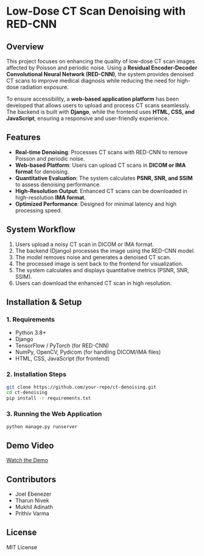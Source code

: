 # **Low-Dose CT Scan Denoising with RED-CNN**  

## **Overview**  
This project focuses on enhancing the quality of low-dose CT scan images affected by Poisson and periodic noise. Using a **Residual Encoder-Decoder Convolutional Neural Network (RED-CNN)**, the system provides denoised CT scans to improve medical diagnosis while reducing the need for high-dose radiation exposure.  

To ensure accessibility, a **web-based application platform** has been developed that allows users to upload and process CT scans seamlessly. The backend is built with **Django**, while the frontend uses **HTML, CSS, and JavaScript**, ensuring a responsive and user-friendly experience.  

## **Features**  
- **Real-time Denoising**: Processes CT scans with RED-CNN to remove Poisson and periodic noise.  
- **Web-based Platform**: Users can upload CT scans in **DICOM or IMA format** for denoising.  
- **Quantitative Evaluation**: The system calculates **PSNR, SNR, and SSIM** to assess denoising performance.  
- **High-Resolution Output**: Enhanced CT scans can be downloaded in high-resolution **IMA format**.  
- **Optimized Performance**: Designed for minimal latency and high processing speed.  

## **System Workflow**  
1. Users upload a noisy CT scan in DICOM or IMA format.  
2. The backend (Django) processes the image using the RED-CNN model.  
3. The model removes noise and generates a denoised CT scan.  
4. The processed image is sent back to the frontend for visualization.  
5. The system calculates and displays quantitative metrics (PSNR, SNR, SSIM).  
6. Users can download the enhanced CT scan in high resolution.  

## **Installation & Setup**  

### **1. Requirements**  
- Python 3.8+  
- Django  
- TensorFlow / PyTorch (for RED-CNN)  
- NumPy, OpenCV, Pydicom (for handling DICOM/IMA files)  
- HTML, CSS, JavaScript (for frontend)  

### **2. Installation Steps**  
```sh
git clone https://github.com/your-repo/ct-denoising.git
cd ct-denoising
pip install -r requirements.txt
```

### **3. Running the Web Application**  
```sh
python manage.py runserver
``` 
## **Demo Video**  
[Watch the Demo](https://drive.google.com/file/d/1-_est69XeAdbp_6C9H2lsAKPiJOw_M5d/view?usp=drive_link)  

## **Contributors**  
- Joel Ebenezer
- Tharun Nivek
- Mukhil Adinath
- Prithiv Varma  

## **License**  
MIT License  
